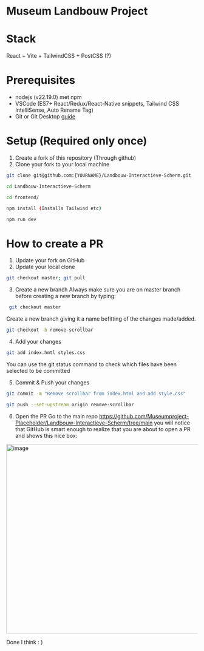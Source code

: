 # Museum Landbouw Project
# Stack
React + Vite + TailwindCSS + PostCSS (?)

# Prerequisites
- nodejs (v22.19.0) met npm
- VSCode (ES7+ React/Redux/React-Native snippets, Tailwind CSS IntelliSense, Auto Rename Tag)
- Git or Git Desktop [guide](github_desktop_ssh_setup.md)



# Setup (Required only once)
1. Create a fork of this repository (Through github)
2. Clone your fork to your local machine
```bash
git clone git@github.com:{YOURNAME}/Landbouw-Interactieve-Scherm.git

cd Landbouw-Interactieve-Scherm

cd frontend/

npm install (Installs Tailwind etc)

npm run dev
```
# How to create a PR
1. Update your fork on GitHub
2. Update your local clone
```bash
git checkout master; git pull
```
3. Create a new branch
Always make sure you are on master branch before creating a new branch by typing:
```bash
 git checkout master
```
Create a new branch giving it a name befitting of the changes made/added.
```bash
git checkout -b remove-scrollbar
```
4. Add your changes
```bash
git add index.hmtl styles.css 
```
You can use the git status command to check which files have been selected to be committed

5. Commit & Push your changes
```bash
git commit -m "Remove scrollbar from index.html and add style.css"

git push --set-upstream origin remove-scrollbar
```
6. Open the PR
Go to the main repo https://github.com/Museumproject-Placeholder/Landbouw-Interactieve-Scherm/tree/main  you will notice that GitHub is smart enough to realize that you are about to open a PR and shows this nice box:
<img width="1039" height="499" alt="image" src="https://github.com/user-attachments/assets/f5bb5535-4dbd-4411-9d43-cb7cf70a28c4" />

Done I think : )
